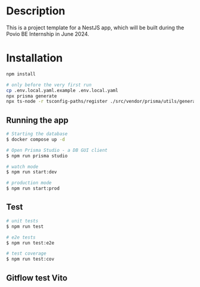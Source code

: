 # Description

This is a project template for a NestJS app, which will be built during the Povio BE Internship in June 2024.

# Installation

```bash
npm install

# only before the very first run
cp .env.local.yaml.example .env.local.yaml
npx prisma generate
npx ts-node -r tsconfig-paths/register ./src/vendor/prisma/utils/generate-env.util.ts
```

## Running the app

```bash
# Starting the database
$ docker compose up -d

# Open Prisma Studio - a DB GUI client
$ npm run prisma studio

# watch mode
$ npm run start:dev

# production mode
$ npm run start:prod
```

## Test

```bash
# unit tests
$ npm run test

# e2e tests
$ npm run test:e2e

# test coverage
$ npm run test:cov
```
## Gitflow test Vito
